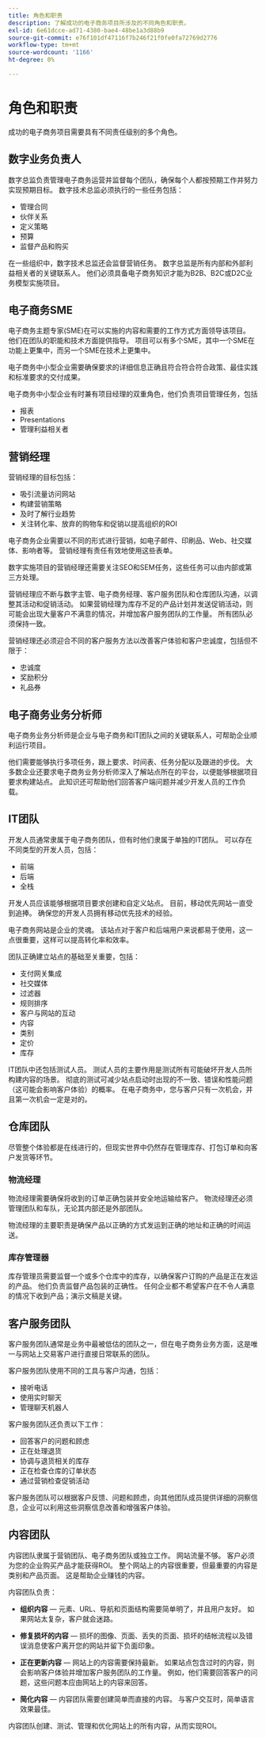 ```yaml
---
title: 角色和职责
description: 了解成功的电子商务项目所涉及的不同角色和职责。
exl-id: 6e61dcce-ad71-4380-bae4-48be1a3d88b9
source-git-commit: e76f101df47116f7b246f21f0fe0fa72769d2776
workflow-type: tm+mt
source-wordcount: '1166'
ht-degree: 0%

---
```


# 角色和职责

成功的电子商务项目需要具有不同责任级别的多个角色。

## 数字业务负责人

数字总监负责管理电子商务运营并监督每个团队，确保每个人都按预期工作并努力实现预期目标。 数字技术总监必须执行的一些任务包括：

- 管理合同
- 伙伴关系
- 定义策略
- 预算
- 监督产品和购买

在一些组织中，数字技术总监还会监督营销任务。 数字总监是所有内部和外部利益相关者的关键联系人。 他们必须具备电子商务知识才能为B2B、B2C或D2C业务模型实施项目。

## 电子商务SME

电子商务主题专家(SME)在可以实施的内容和需要的工作方式方面领导该项目。 他们在团队的职能和技术方面提供指导。 项目可以有多个SME，其中一个SME在功能上更集中，而另一个SME在技术上更集中。

电子商务中小型企业需要确保要求的详细信息正确且符合符合符合政策、最佳实践和标准要求的交付成果。

电子商务中小型企业有时兼有项目经理的双重角色，他们负责项目管理任务，包括

- 报表
- Presentations
- 管理利益相关者

## 营销经理

营销经理的目标包括：

- 吸引流量访问网站
- 构建营销策略
- 及时了解行业趋势
- 关注转化率、放弃的购物车和促销以提高组织的ROI

电子商务企业需要以不同的形式进行营销，如电子邮件、印刷品、Web、社交媒体、影响者等。 营销经理有责任有效地使用这些表单。

数字实施项目的营销经理还需要关注SEO和SEM任务，这些任务可以由内部或第三方处理。

营销经理应不断与数字主管、电子商务经理、客户服务团队和仓库团队沟通，以调整其活动和促销活动。 如果营销经理为库存不足的产品计划并发送促销活动，则可能会出现大量客户不满意的情况，并增加客户服务团队的工作量。 所有团队必须保持一致。

营销经理还必须迎合不同的客户服务方法以改善客户体验和客户忠诚度，包括但不限于：

- 忠诚度
- 奖励积分
- 礼品券

## 电子商务业务分析师

电子商务业务分析师是企业与电子商务和IT团队之间的关键联系人，可帮助企业顺利运行项目。

他们需要能够执行多项任务，跟上要求、时间表、任务分配以及跟进的步伐。 大多数企业还要求电子商务业务分析师深入了解站点所在的平台，以便能够根据项目要求构建站点。 此知识还可帮助他们回答客户端问题并减少开发人员的工作负载。

## IT团队

开发人员通常隶属于电子商务团队，但有时他们隶属于单独的IT团队。 可以存在不同类型的开发人员，包括：

- 前端
- 后端
- 全栈

开发人员应该能够根据项目要求创建和自定义站点。 目前，移动优先网站一直受到追捧。 确保您的开发人员拥有移动优先技术的经验。

电子商务网站是企业的灵魂。 该站点对于客户和后端用户来说都易于使用，这一点很重要，这样可以提高转化率和效率。

团队正确建立站点的基础至关重要，包括：

- 支付网关集成
- 社交媒体
- 过滤器
- 规则排序
- 客户与网站的互动
- 内容
- 类别
- 定价
- 库存

IT团队中还包括测试人员。 测试人员的主要作用是测试所有可能破坏开发人员所构建内容的场景。 彻底的测试可减少站点启动时出现的不一致、错误和性能问题（这可能会影响客户体验）的概率。 在电子商务中，您与客户只有一次机会，并且第一次机会一定是对的。

## 仓库团队

尽管整个体验都是在线进行的，但现实世界中仍然存在管理库存、打包订单和向客户发货等环节。

### 物流经理

物流经理需要确保将收到的订单正确包装并安全地运输给客户。 物流经理还必须管理团队和车队，无论其内部还是外部团队。

物流经理的主要职责是确保产品以正确的方式发运到正确的地址和正确的时间运送。

### 库存管理器

库存管理员需要监督一个或多个仓库中的库存，以确保客户订购的产品是正在发运的产品。 他们负责监督产品包装的正确性。 任何企业都不希望客户在不令人满意的情况下收到产品；演示文稿是关键。

## 客户服务团队

客户服务团队通常是业务中最被低估的团队之一，但在电子商务业务方面，这是唯一与网站上交易客户进行直接日常联系的团队。

客户服务团队使用不同的工具与客户沟通，包括：

- 接听电话
- 使用实时聊天
- 管理聊天机器人

客户服务团队还负责以下工作：

- 回答客户的问题和顾虑
- 正在处理退货
- 协调与退货相关的库存
- 正在检查仓库的订单状态
- 通过营销检查促销活动

客户服务团队可以根据客户反馈、问题和顾虑，向其他团队成员提供详细的洞察信息，企业可以利用这些洞察信息改善和增强客户体验。

## 内容团队

内容团队隶属于营销团队、电子商务团队或独立工作。 网站流量不够。 客户必须为您的企业购买产品才能获得ROI。 整个网站上的内容很重要，但最重要的内容是类别和产品页面。 这是帮助企业赚钱的内容。

内容团队负责：

- **组织内容** — 元素、URL、导航和页面结构需要简单明了，并且用户友好。 如果网站太复杂，客户就会迷路。

- **修复损坏的内容** — 损坏的图像、页面、丢失的页面、损坏的结帐流程以及错误消息使客户离开您的网站并留下负面印象。

- **正在更新内容** — 网站上的内容需要保持最新。 如果站点包含过时的内容，则会影响客户体验并增加客户服务团队的工作量。 例如，他们需要回答客户的问题，这些问题本应由网站上的内容来回答。

- **简化内容** — 内容团队需要创建简单而直接的内容。 与客户交互时，简单语言效果最佳。

内容团队创建、测试、管理和优化网站上的所有内容，从而实现ROI。
